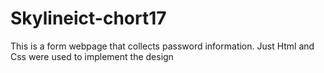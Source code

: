 # Skylineict-chort17

This is a form webpage that collects password information. 
Just Html and Css were used to implement the design


